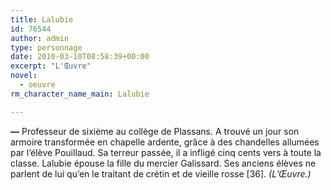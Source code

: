 ```yaml
---
title: Lalubie
id: 76544
author: admin
type: personnage
date: 2010-03-10T08:58:39+00:00
excerpt: "L'Œuvre"
novel:
  - oeuvre
rm_character_name_main: Lalubie

---
```

**—** Professeur de sixième au collège de Plassans. A trouvé un jour son armoire transformée en chapelle ardente, grâce à des chandelles allumées par l&rsquo;élève Pouillaud. Sa terreur passée, il a infligé cinq cents vers à toute la classe. Lalubie épouse la fille du mercier Galissard. Ses anciens élèves ne parlent de lui qu&rsquo;en le traitant de crétin et de vieille rosse [36]. _(L&rsquo;Œuvre.)_